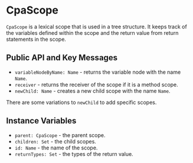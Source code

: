 # CpaScope

`CpaScope` is a lexical scope that is used in a tree structure. It keeps track
of the variables defined within the scope and the return value from return
statements in the scope.

## Public API and Key Messages

- `variableNodeByName: Name` - returns the variable node with the name `Name`.
- `receiver` - returns the receiver of the scope if it is a method scope.
- `newChild: Name` - creates a new child scope with the name `Name`.

There are some variations to `newChild` to add specific scopes.

## Instance Variables

- `parent: CpaScope` - the parent scope.
- `children: Set` - the child scopes.
- `id: Name` - the name of the scope.
- `returnTypes: Set` - the types of the return value.
